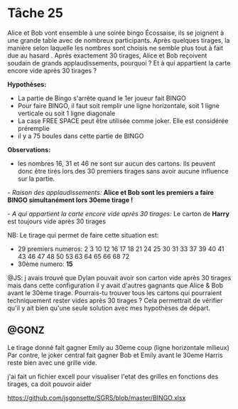 # Tâche 25

Alice et Bob vont ensemble à une soirée bingo Écossaise, ils se joignent à une grande table
avec de nombreux participants. Après quelques tirages, la manière selon laquelle les nombres
sont choisis ne semble plus tout à fait due au hasard . Après exactement 30 tirages, Alice et
Bob reçoivent soudain de grands applaudissements, pourquoi ? Et à qui appartient la carte
encore vide après 30 tirages ? 

**Hypothèses:**
* La partie de Bingo s'arrête quand le 1er joueur fait BINGO
* Pour faire BINGO, il faut soit remplir une ligne horizontale, soit 1 ligne verticale ou soit 1 ligne diagonale
* La case FREE SPACE peut être utilisée comme joker. Elle est considérée préremplie
* il y a 75 boules dans cette partie de BINGO

**Observations:**
* les nombres 16, 31 et 46 ne sont sur aucun des cartons. Ils peuvent donc être tirés lors des 30 premiers tirages sans avoir aucune influence sur la partie.

*- Raison des applaudissements:*
**Alice et Bob sont les premiers a faire BINGO simultanément lors 30eme tirage !**

*- A qui appartient la carte encore vide après 30 tirages:*
Le carton de **Harry** est toujours vide après 30 tirages

NB: Le tirage qui permet de faire cette situation est: 
* 29 premiers numeros: 2	3	10	12	16	17	18	21	24	25	30	31	33	37	39	40	41	43	46	47	48	50	53	63	64	65	66	68	72
* 30ème numero: **15**

@JS: j avais trouvé que Dylan pouvait avoir son carton vide après 30 tirages mais dans cette configuration il y avait d'autres gagnants que Alice & Bob avant le 30ème tirage. Pourrais-tu trouver tous les cartons qui pourraient techniquement rester vides après 30 tirages ? Cela permettrait de vérifier qu'il y ait bien qu'une seule solution avec mes hypothèses de départ. 

## @GONZ

Le tirage donné fait gagner Emily au 30eme coup (ligne horizontale milieux)
Par contre, le joker central fait gagner Bob et Emily avant le 30eme
Harris reste bien avec une grille vide.

j'ai fait un fichier excell pour visualiser l'etat des grilles en fonctions des tirages, ca doit pouvoir aider

https://github.com/jsgonsette/SGRS/blob/master/BINGO.xlsx


